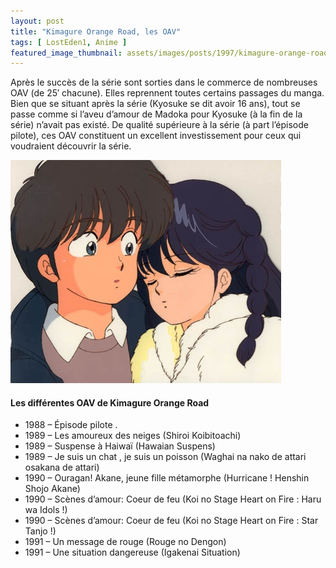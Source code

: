 ```yaml
---
layout: post
title: "Kimagure Orange Road, les OAV"
tags: [ LostEden1, Anime ]
featured_image_thumbnail: assets/images/posts/1997/kimagure-orange-road-oav.jpg
---
```


Après le succès de la série sont sorties dans le commerce de nombreuses OAV (de 25′ chacune). Elles reprennent toutes certains passages du manga. Bien que se situant après la série (Kyosuke se dit avoir 16 ans), tout se passe comme si l’aveu d’amour de Madoka pour Kyosuke (à la fin de la série) n’avait pas existé. De qualité supérieure à la série (à part l’épisode pilote), ces OAV constituent un excellent investissement pour ceux qui voudraient découvrir la série.

![Kimagure Orange Road, les OAV](assets/images/posts/1997/kimagure-orange-road-oav.jpg)

#### Les différentes OAV de Kimagure Orange Road

- 1988 – Épisode pilote .
- 1989 –  Les amoureux des neiges (Shiroi Koibitoachi)
- 1989 – Suspense à Haiwaï (Hawaian Suspens)
- 1989 – Je suis un chat , je suis un poisson (Waghai na nako de attari osakana de attari)
- 1990 – Ouragan! Akane, jeune fille métamorphe (Hurricane ! Henshin Shojo Akane)
- 1990 – Scènes d’amour: Coeur de feu (Koi no Stage Heart on Fire : Haru wa Idols !)
- 1990 – Scènes d’amour: Coeur de feu (Koi no Stage Heart on Fire : Star Tanjo !)
- 1991 – Un message de rouge (Rouge no Dengon)
- 1991 – Une situation dangereuse (Igakenai Situation)